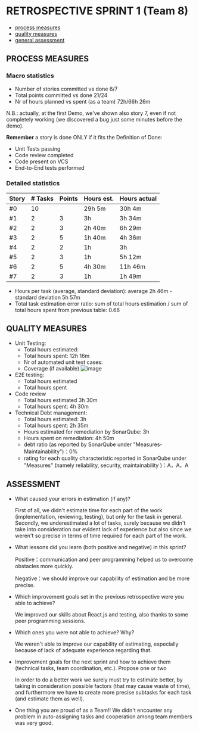 RETROSPECTIVE SPRINT 1 (Team 8)
=====================================


- [process measures](#process-measures)
- [quality measures](#quality-measures)
- [general assessment](#assessment)

## PROCESS MEASURES 

### Macro statistics

- Number of stories committed vs done  6/7
- Total points committed vs done 21/24
- Nr of hours planned vs spent (as a team) 72h/66h 26m

N.B.: actually, at the first Demo, we've shown also story 7, even if not completely working (we discovered a bug just some minutes before the demo).

**Remember**  a story is done ONLY if it fits the Definition of Done:
 
- Unit Tests passing
- Code review completed
- Code present on VCS
- End-to-End tests performed 

### Detailed statistics

| Story  | # Tasks | Points | Hours est. | Hours actual |
|--------|---------|--------|------------|--------------|
| #0     |   10    |        |   29h 5m   |  30h 4m      |
| #1     |    2    |   3    |    3h      |    3h 34m    |
| #2     |    2    |   3    |   2h 40m   |    6h 29m    |
| #3     |    2    |   5    |   1h 40m   |    4h 36m    |
| #4     |    2    |   2    |     1h     |     3h       |
| #5     |    2    |   3    |     1h     |   5h 12m     |
| #6     |    2    |   5    |  4h 30m    |   11h 46m    |
| #7     |    2    |   3    |    1h      |  1h 49m      |



- Hours per task (average, standard deviation): average 2h 46m - standard deviation 5h 57m
- Total task estimation error ratio: sum of total hours estimation / sum of total hours spent from previous table: 0.66

  
## QUALITY MEASURES 

- Unit Testing:
  - Total hours estimated: 
  - Total hours spent: 12h 16m
  - Nr of automated unit test cases: 
  - Coverage (if available)
  ![image](https://github.com/s269731/PULSeBS-Team8/blob/master/Retrospectives/coverageS1.png)
- E2E testing:
  - Total hours estimated
  - Total hours spent
- Code review 
  - Total hours estimated 3h 30m
  - Total hours spent: 4h 30m
- Technical Debt management:
  - Total hours estimated: 3h
  - Total hours spent: 2h 35m 
  - Hours estimated for remediation by SonarQube: 3h
  - Hours spent on remediation: 4h 50m
  - debt ratio (as reported by SonarQube under "Measures-Maintainability")：0%
  - rating for each quality characteristic reported in SonarQube under "Measures" (namely reliability, security, maintainability )：A，A，A
  


## ASSESSMENT

- What caused your errors in estimation (if any)?

  First of all, we didn't estimate time for each part of the work (implementation, reviewing, testing), but only for the task in general. Secondly, we underestimated a lot of tasks, surely because we didn't take into consideration our evident lack of experience but also since we weren't so precise in terms of time required for each part of the work.

- What lessons did you learn (both positive and negative) in this sprint?

  Positive：communication and peer programming helped us to overcome obstacles more quickly.
  
  Negative：we should improve our capability of estimation and be more precise.

- Which improvement goals set in the previous retrospective were you able to achieve? 

  We improved our skills about React.js and testing, also thanks to some peer programming sessions.

- Which ones you were not able to achieve? Why?

  We weren't able to improve our capability of estimating, especially because of lack of adequate experience regarding that.

- Improvement goals for the next sprint and how to achieve them (technical tasks, team coordination, etc.). Propose one or two

  In order to do a better work we surely must try to estimate better, by taking in consideration possible factors (that may cause waste of time), and furthermore we have to create more precise subtasks for each task (and estimate them as well).

- One thing you are proud of as a Team!!
  We didn't encounter any problem in auto-assigning tasks and cooperation among team members was very good.
